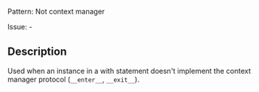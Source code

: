 Pattern: Not context manager

Issue: -

## Description

Used when an instance in a with statement doesn't implement the context manager protocol (`__enter__`, `__exit__`).